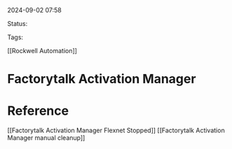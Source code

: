 
2024-09-02 07:58

Status:

Tags:

[[Rockwell Automation]]
# Factorytalk Activation Manager


# Reference

[[Factorytalk Activation Manager Flexnet Stopped]]
[[Factorytalk Activation Manager manual cleanup]]
